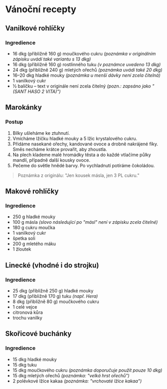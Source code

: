 # Vánoční recepty

## Vanilkové rohlíčky

### Ingredience
- 16 dkg (přibližně 160 g) moučkového cukru *(poznámka v originálním zápisku uvádí také variantu s 13 dkg)*
- 16 dkg (přibližně 160 g) rostlinného tuku *(v poznámce uvedeno 13 dkg)*
- 24 dkg (přibližně 240 g) mletých ořechů *(poznámka uvádí také 20 dkg)*
- 16–20 dkg hladké mouky *(poznámka u menší dávky není zcela čitelná)*
- 1 vanilkový cukr
- ½ balíčku – text v originále není zcela čitelný *(pozn.: zapsáno jako "(SANT HASO 2 VITA)")*

## Marokánky

### Postup
1. Bílky ušleháme ke ztuhnutí.
2. Vmícháme lžičku hladké mouky a 5 lžic krystalového cukru.
3. Přidáme nasekané ořechy, kandované ovoce a drobně nakrájené fíky. Směs necháme krátce provařit, aby zhoustla.
4. Na plech klademe malé hromádky těsta a do každé vtlačíme půlky mandlí, případně další kousky ovoce.
5. Pečeme do světle hnědé barvy. Po vychladnutí potíráme čokoládou.

> Poznámka z originálu: "Jen kousek másla, jen 3 PL cukru."

## Makové rohlíčky

### Ingredience
- 250 g hladké mouky
- 100 g másla *(slovo následující po "másl" není v zápisku zcela čitelné)*
- 180 g cukru moučka
- 1 vanilkový cukr
- špetka soli
- 200 g mletého máku
- 1 žloutek

## Linecké (vhodné i do strojku)

### Ingredience
- 25 dkg (přibližně 250 g) hladké mouky
- 17 dkg (přibližně 170 g) tuku *(např. Hera)*
- 8 dkg (přibližně 80 g) moučkového cukru
- 1 celé vejce
- citronová kůra
- trochu vanilky

## Skořicové buchánky

### Ingredience
- 15 dkg hladké mouky
- 15 dkg tuku
- 15 dkg moučkového cukru *(poznámka doporučuje použít pouze 10 dkg)*
- 15 dkg mletých ořechů *(poznámka: "velká hrst ořechů")*
- 2 polévkové lžíce kakaa *(poznámka: "vrchovaté lžíce kakaa")*

